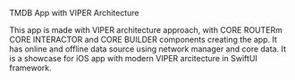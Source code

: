 TMDB App with VIPER Architecture

This app is made with VIPER architecture approach, with CORE ROUTERm CORE INTERACTOR and CORE BUILDER components creating the app. It has online and offline data source using network manager and core data. It is a showcase for iOS app with modern VIPER arcitecture in SwiftUI framework.

